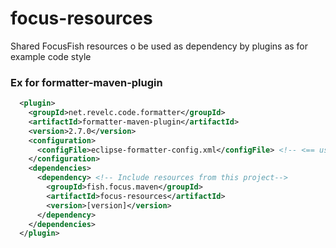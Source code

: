 # focus-resources
Shared FocusFish resources o be used as dependency by plugins as for example code style 

### Ex for formatter-maven-plugin

```xml
  <plugin>
    <groupId>net.revelc.code.formatter</groupId>
    <artifactId>formatter-maven-plugin</artifactId>
    <version>2.7.0</version>
    <configuration>
      <configFile>eclipse-formatter-config.xml</configFile> <!-- <== uses resources from this project-->
    </configuration>
    <dependencies>
      <dependency> <!-- Include resources from this project-->
        <groupId>fish.focus.maven</groupId>
        <artifactId>focus-resources</artifactId>
        <version>[version]</version>
      </dependency>
    </dependencies>
  </plugin>
  ```
